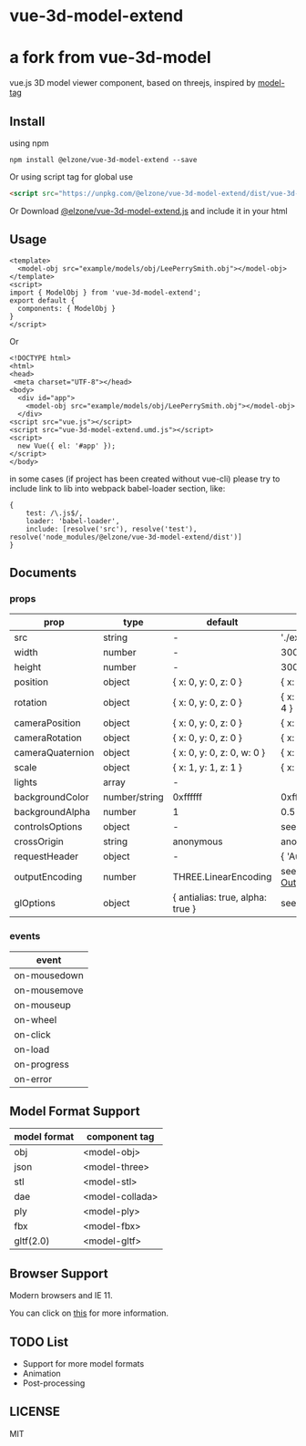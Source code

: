 # vue-3d-model-extend


# <a src="https://github.com/hujiulong/vue-3d-model" alt="github link">a fork from vue-3d-model</a>


vue.js 3D model viewer component, based on threejs, inspired by [model-tag](https://github.com/mrdoob/model-tag)

## Install
using npm
```
npm install @elzone/vue-3d-model-extend --save
```
Or using script tag for global use
```html
<script src="https://unpkg.com/@elzone/vue-3d-model-extend/dist/vue-3d-model-extend.umd.js"></script>
```

Or Download <a href="https://unpkg.com/@elzone/vue-3d-model-extend/dist/vue-3d-model-extend.umd.js">@elzone/vue-3d-model-extend.js</a> and include it in your html

## Usage

```vue
<template>
  <model-obj src="example/models/obj/LeePerrySmith.obj"></model-obj>
</template>
<script>
import { ModelObj } from 'vue-3d-model-extend';
export default {
  components: { ModelObj }
}
</script>
```
Or
```vue
<!DOCTYPE html>
<html>
<head>
 <meta charset="UTF-8"></head>
<body>
  <div id="app">
    <model-obj src="example/models/obj/LeePerrySmith.obj"></model-obj>
  </div>
<script src="vue.js"></script>
<script src="vue-3d-model-extend.umd.js"></script>
<script>
  new Vue({ el: '#app' });
</script>
</body>
```

in some cases (if project has been created without vue-cli) please try to include link to lib into webpack babel-loader section, like:
```
{
    test: /\.js$/,
    loader: 'babel-loader',
    include: [resolve('src'), resolve('test'), resolve('node_modules/@elzone/vue-3d-model-extend/dist')]
}
```

## Documents

### props
| prop             | type          | default                          | example                                                                                                               |
|------------------|---------------|----------------------------------|-----------------------------------------------------------------------------------------------------------------------|  
| src              | string        | -                                | './exapmle.obj'                                                                                                       |
| width            | number        | -                                | 300                                                                                                                   |
| height           | number        | -                                | 300                                                                                                                   |
| position         | object        | { x: 0, y: 0, z: 0 }             | { x: 100, y: 20, z: -10 }                                                                                             |
| rotation         | object        | { x: 0, y: 0, z: 0 }             | { x: Math.PI / 2, y: 0, z: - Math.PI / 4 }                                                                            |
| cameraPosition   | object        | { x: 0, y: 0, z: 0 }             | { x: 1, y: 2, z: -3 }                                                                                                 |
| cameraRotation   | object        | { x: 0, y: 0, z: 0 }             | { x: 3, y: 2, z: -1 }                                                                                                 |
| cameraQuaternion | object        | { x: 0, y: 0, z: 0, w: 0 }       | { x: 2, y: 3, z: 0, w: -0.4 }                                                                                         |
| scale            | object        | { x: 1, y: 1, z: 1 }             | { x: 2, y: 2, z: 3 }                                                                                                  |
| lights           | array         | -                                |                                                                                                                       |
| backgroundColor  | number/string | 0xffffff                         | 0xffffff/'#f00'/'rgb(255,255,255)'                                                                                    |
| backgroundAlpha  | number        | 1                                | 0.5                                                                                                                   |
| controlsOptions  | object        | -                                | see [OrbitControls Properties](https://threejs.org/docs/#examples/en/controls/OrbitControls)                          |
| crossOrigin      | string        | anonymous                        | anonymous/use-credentials                                                                                             |
| requestHeader    | object        | -                                | { 'Authorization: Bearer token' }                                                                                     |
| outputEncoding   | number        | THREE.LinearEncoding             | see [WebGLRenderer OutputEncoding](https://threejs.org/docs/index.html#api/en/renderers/WebGLRenderer.outputEncoding) |
| glOptions        | object        | { antialias: true, alpha: true } | see [WebGLRenderer Parameters](https://threejs.org/docs/index.html#api/en/renderers/WebGLRenderer)                    |

### events

| event    |
|----------|
| on-mousedown |
| on-mousemove |
| on-mouseup |
| on-wheel |
| on-click |
| on-load  |
| on-progress |
| on-error |

## Model Format Support
| model format  | component tag     |
| ------------- |-------------------|
| obj           | \<model-obj>      |
| json          | \<model-three>    |
| stl           | \<model-stl>      |
| dae           | \<model-collada>  |
| ply           | \<model-ply>      |
| fbx           | \<model-fbx>      |
| gltf(2.0)     | \<model-gltf>     |

## Browser Support
Modern browsers and IE 11.

You can click on [this](http://caniuse.com/#search=webgl) for more information. 

## TODO List
* Support for more model formats
* Animation
* Post-processing

## LICENSE
MIT
